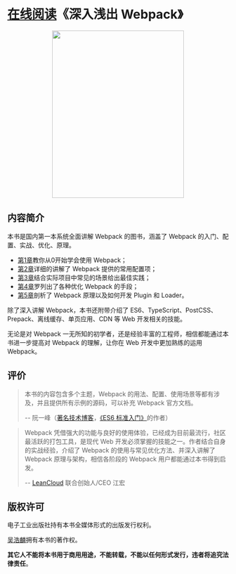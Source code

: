 # [在线阅读](http://webpack.wuhaolin.cn)《深入浅出 Webpack》

<p align='center'>
  <a href='http://webpack.wuhaolin.cn/'>
    <img src='http://ou8vcvyuy.bkt.clouddn.com/dive-into-webpack.jpg' width='300px' height='381px'/>
  </a>
</p>

## 内容简介
本书是国内第一本系统全面讲解 Webpack 的图书，涵盖了 Webpack 的入门、配置、实战、优化、原理。

- [第1章](http://webpack.wuhaolin.cn/1%E5%85%A5%E9%97%A8/)教你从0开始学会使用 Webpack；
- [第2章](http://webpack.wuhaolin.cn/2%E9%85%8D%E7%BD%AE/)详细的讲解了 Webpack 提供的常用配置项；
- [第3章](http://webpack.wuhaolin.cn/3%E5%AE%9E%E6%88%98/)结合实际项目中常见的场景给出最佳实践；
- [第4章](http://webpack.wuhaolin.cn/4%E4%BC%98%E5%8C%96/)罗列出了各种优化 Webpack 的手段；
- [第5章](http://webpack.wuhaolin.cn/5%E5%8E%9F%E7%90%86/)剖析了 Webpack 原理以及如何开发 Plugin 和 Loader。

除了深入讲解 Webpack，本书还附带介绍了 ES6、TypeScript、PostCSS、Prepack、离线缓存、单页应用、CDN 等 Web 开发相关的技能。

无论是对 Webpack 一无所知的初学者，还是经验丰富的工程师，相信都能通过本书进一步提高对 Webpack 的理解，让你在 Web 开发中更加熟练的运用 Webpack。

## 评价
> 本书的内容包含多个主题，Webpack 的用法、配置、使用场景等都有涉及，并且提供所有示例的源码，可以补充 Webpack 官方文档。
> 
> -- 阮一峰（[著名技术博客](http://www.ruanyifeng.com/blog/)，[《ES6 标准入门》](http://union-click.jd.com/jdc?d=Vaj3NC)的作者）


> Webpack 凭借强大的功能与良好的使用体验，已经成为目前最流行，社区最活跃的打包工具，是现代 Web 开发必须掌握的技能之一。作者结合自身的实战经验，介绍了 Webpack 的使用与常见优化方法、并深入讲解了 Webpack 原理与架构，相信各阶段的 Webpack 用户都能通过本书得到启发。
> 
> -- [LeanCloud](https://leancloud.cn?utm_source=webpack_book&utm_campaign=landing) 联合创始人/CEO 江宏

## 版权许可
电子工业出版社持有本书全媒体形式的出版发行权利。

[吴浩麟](https://github.com/gwuhaolin)拥有本书的著作权。

**其它人不能将本书用于商用用途，不能转载，不能以任何形式发行，违者将追究法律责任**。


